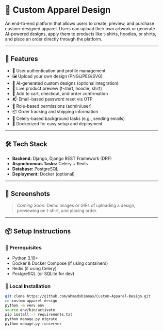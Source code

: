 # 👕 Custom Apparel Design

An end-to-end platform that allows users to create, preview, and purchase custom-designed apparel. Users can upload their own artwork or generate AI-powered designs, apply them to products like t-shirts, hoodies, or shirts, and place an order directly through the platform.

---

## 🚀 Features

- 🔐 User authentication and profile management
- 🖼️ Upload your own design (PNG/JPEG/SVG)
- 🧠 AI-generated custom designs (optional integration)
- 👕 Live product preview (t-shirt, hoodie, shirt)
- 🛒 Add to cart, checkout, and order confirmation
- 📬 Email-based password reset via OTP
- 🔧 Role-based permissions (admin/user)
- 📦 Order tracking and shipping information
- 🔄 Celery-based background tasks (e.g., sending emails)
- 🐳 Dockerized for easy setup and deployment

---

## 🛠️ Tech Stack

- **Backend:** Django, Django REST Framework (DRF)
- **Asynchronous Tasks:** Celery + Redis
- **Database:** PostgreSQL
- **Deployment:** Docker (optional)

---

## 📸 Screenshots

> _Coming Soon_: Demo images or GIFs of uploading a design, previewing on t-shirt, and placing order.

---

## 📦 Setup Instructions

### 🔧 Prerequisites

- Python 3.10+
- Docker & Docker Compose (if using containers)
- Redis (if using Celery)
- PostgreSQL (or SQLite for dev)

### 🐍 Local Installation

```bash
git clone https://github.com/ahmedshimmas/Custom-Apparel-Design.git
cd custom-apparel-design
python -m venv env
source env/bin/activate
pip install -r requirements.txt
python manage.py migrate
python manage.py runserver
